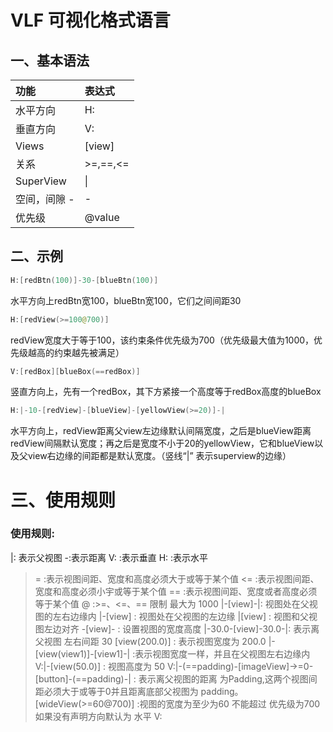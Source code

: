 # VLF 可视化格式语言

## 一、基本语法

| 功能         | 表达式   |
| :----------- | :------- |
| 水平方向     | H:       |
| 垂直方向     | V:       |
| Views        | [view]   |
| 关系         | >=,==,<= |
| SuperView    | \|       |
| 空间，间隙 - | -        |
| 优先级       | @value   |

## 二、示例

```swift
H:[redBtn(100)]-30-[blueBtn(100)]
```

水平方向上redBtn宽100，blueBtn宽100，它们之间间距30

```swift
H:[redView(>=100@700)]
```

redView宽度大于等于100，该约束条件优先级为700（优先级最大值为1000，优先级越高的约束越先被满足）

```swift
V:[redBox][blueBox(==redBox)]
```

竖直方向上，先有一个redBox，其下方紧接一个高度等于redBox高度的blueBox

```swift
H:|-10-[redView]-[blueView]-[yellowView(>=20)]-|
```

水平方向上，redView距离父view左边缘默认间隔宽度，之后是blueView距离redView间隔默认宽度；再之后是宽度不小于20的yellowView，它和blueView以及父view右边缘的间距都是默认宽度。（竖线“|” 表示superview的边缘）



# 三、使用规则

### 使用规则:

|: 表示父视图
 -:表示距离
 V:  :表示垂直
 H:  :表示水平

> = :表示视图间距、宽度和高度必须大于或等于某个值
>  <= :表示视图间距、宽度和高度必须小宇或等于某个值
>  == :表示视图间距、宽度或者高度必须等于某个值
>  @  :>=、<=、==  限制   最大为  1000
>  |-[view]-|:  视图处在父视图的左右边缘内
>  |-[view]  :   视图处在父视图的左边缘
>  |[view]   :   视图和父视图左边对齐
>  -[view]-  :  设置视图的宽度高度
>  |-30.0-[view]-30.0-|:  表示离父视图 左右间距  30
>  [view(200.0)] : 表示视图宽度为 200.0
>  |-[view(view1)]-[view1]-| :表示视图宽度一样，并且在父视图左右边缘内
>  V:|-[view(50.0)] : 视图高度为  50
>  V:|-(==padding)-[imageView]->=0-[button]-(==padding)-| : 表示离父视图的距离
>  为Padding,这两个视图间距必须大于或等于0并且距离底部父视图为 padding。
>  [wideView(>=60@700)]  :视图的宽度为至少为60 不能超过  优先级为700
>  如果没有声明方向默认为  水平  V: